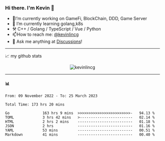 ### Hi there. I'm Kevin 👋

- 🔭I’m currently working on GameFi, BlockChain, DDD, Game Server
- 🌱 I’m currently learning golang,k8s
-   :hammer_and_pick: C++ / Golang / TypeScript / Vue / Python
- 📫How to reach me: [@kevinlincg](https://twitter.com/kevinlincg) 
-   :thought_balloon: Ask me anything at [Discussions](https://github.com/kevinlincg/kevinlincg/discussions/new)!

---

📈 my github stats

<p align="center"> <img src="https://github-readme-stats-ouuan.vercel.app/api?username=kevinlincg&theme=dark&show_icons=true&count_private=true" alt="kevinlincg" />

---

#### :bar_chart: 

<!--START_SECTION:waka-->

```text
From: 09 November 2022 - To: 25 March 2023

Total Time: 173 hrs 20 mins

Go               163 hrs 9 mins  >>>>>>>>>>>>>>>>>>>>>>>>-   94.13 %
TOML             3 hrs 42 mins   >------------------------   02.14 %
HTML             2 hrs 2 mins    -------------------------   01.18 %
JSON             2 hrs           -------------------------   01.16 %
YAML             53 mins         -------------------------   00.51 %
Markdown         41 mins         -------------------------   00.40 %
```

<!--END_SECTION:waka-->
